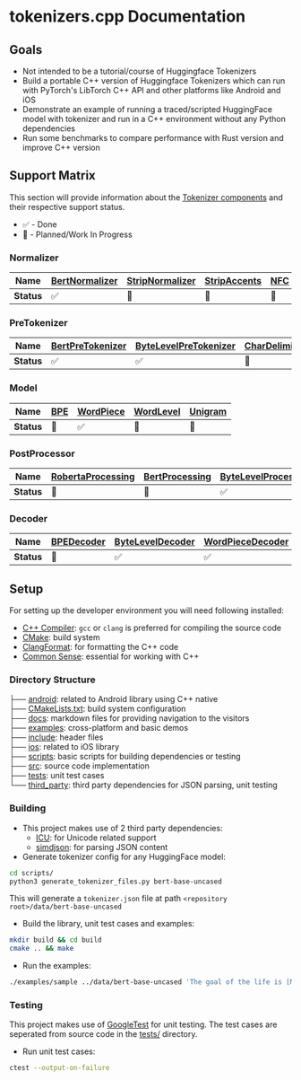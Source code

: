 # tokenizers.cpp Documentation

## Goals
- Not intended to be a tutorial/course of Huggingface Tokenizers
- Build a portable C++ version of Huggingface Tokenizers which can run with PyTorch's LibTorch 
C++ API and other platforms like Android and iOS
- Demonstrate an example of running a traced/scripted HuggingFace model with tokenizer and 
run in a C++ environment without any Python dependencies
- Run some benchmarks to compare performance with Rust version and improve C++ version

## Support Matrix
This section will provide information about the [Tokenizer components](https://huggingface.co/docs/tokenizers/components) and their respective support status.  
- ✅ - Done
- 🚧 - Planned/Work In Progress

### Normalizer
| **Name** | [BertNormalizer] | [StripNormalizer] | [StripAccents] | [NFC] | [NFD] | [NFKC] | [NFKD] | [SequenceNormalizer] | [Lowercase] | [Nmt] | [Precompiled] | [Replace] | [Prepend] | [ByteLevelNormalizer] | 
| - | - | - | - | - | - | - | - | - | - | - | - | - | - | - |
| **Status** | ✅ | 🚧 | 🚧 | 🚧 | ✅ | 🚧 | 🚧 | ✅ | 🚧 | 🚧 | 🚧 | ✅ | ✅ | 🚧 | 

### PreTokenizer
| **Name** | [BertPreTokenizer] | [ByteLevelPreTokenizer] | [CharDelimiterSplit] | [Metaspace] | [Whitespace] | [SequencePreTokenizer] | [Split] | [Punctuation] | [WhitespaceSplit] | [Digits] | [UnicodeScripts] |  
| - | - | - | - | - | - | - | - | - | - | - | - | 
| **Status** | ✅ | ✅ | 🚧 | 🚧 | 🚧 | ✅ | ✅ | 🚧 | 🚧 | 🚧 | 🚧 |

### Model
| **Name** | [BPE] | [WordPiece] | [WordLevel] | [Unigram] |
| - | - | - | - | - |
| **Status** | 🚧 | ✅ | 🚧 | 🚧 |

### PostProcessor
| **Name** | [RobertaProcessing] | [BertProcessing] | [ByteLevelProcessing] | [TemplateProcessing] | [SequenceProcessing] | 
| - | - | - | - | - | - |
| **Status** | 🚧 | 🚧 | ✅ | ✅ | ✅ |

### Decoder
| **Name** | [BPEDecoder] | [ByteLevelDecoder] | [WordPieceDecoder] | [MetaspaceDecoder] | [CTC] | [SequenceDecoder] | [ReplaceDecoder] | [Fuse] | [StripDecoder] | [ByteFallbackDecoder] |
| - | - | - | - | - | - | - | - | - | - | - |
| **Status** | 🚧 | ✅ | ✅ | 🚧 | 🚧 | ✅ | ✅ | ✅ | ✅ | ✅ |

<!-- Normalizers -->
[BertNormalizer]: https://github.com/huggingface/tokenizers/blob/main/tokenizers/src/normalizers/bert.rs
[StripNormalizer]: https://github.com/huggingface/tokenizers/blob/main/tokenizers/src/normalizers/strip.rs
[StripAccents]: https://github.com/huggingface/tokenizers/blob/main/tokenizers/src/normalizers/strip.rs
[NFC]: https://github.com/huggingface/tokenizers/blob/main/tokenizers/src/normalizers/unicode.rs
[NFD]: https://github.com/huggingface/tokenizers/blob/main/tokenizers/src/normalizers/unicode.rs
[NFKC]: https://github.com/huggingface/tokenizers/blob/main/tokenizers/src/normalizers/unicode.rs
[NFKD]: https://github.com/huggingface/tokenizers/blob/main/tokenizers/src/normalizers/unicode.rs
[SequenceNormalizer]: https://github.com/huggingface/tokenizers/blob/main/tokenizers/src/normalizers/utils.rs
[Lowercase]: https://github.com/huggingface/tokenizers/blob/main/tokenizers/src/normalizers/utils.rs
[Nmt]: https://github.com/huggingface/tokenizers/blob/main/tokenizers/src/normalizers/unicode.rs
[Precompiled]: https://github.com/huggingface/tokenizers/blob/main/tokenizers/src/normalizers/precompiled.rs
[Replace]: https://github.com/huggingface/tokenizers/blob/main/tokenizers/src/normalizers/replace.rs
[Prepend]: https://github.com/huggingface/tokenizers/blob/main/tokenizers/src/normalizers/prepend.rs
[ByteLevelNormalizer]: https://github.com/huggingface/tokenizers/blob/main/tokenizers/src/normalizers/byte_level.rs

<!-- PreTokenizers -->
[BertPreTokenizer]: https://github.com/huggingface/tokenizers/blob/main/tokenizers/src/pre_tokenizers/bert.rs
[ByteLevelPreTokenizer]: https://github.com/huggingface/tokenizers/blob/main/tokenizers/src/pre_tokenizers/byte_level.rs
[CharDelimiterSplit]: https://github.com/huggingface/tokenizers/blob/main/tokenizers/src/pre_tokenizers/delimiter.rs
[Metaspace]: https://github.com/huggingface/tokenizers/blob/main/tokenizers/src/pre_tokenizers/metaspace.rs
[Whitespace]: https://github.com/huggingface/tokenizers/blob/main/tokenizers/src/pre_tokenizers/whitespace.rs
[SequencePreTokenizer]: https://github.com/huggingface/tokenizers/blob/main/tokenizers/src/pre_tokenizers/sequence.rs
[Split]: https://github.com/huggingface/tokenizers/blob/main/tokenizers/src/pre_tokenizers/split.rs
[Punctuation]: https://github.com/huggingface/tokenizers/blob/main/tokenizers/src/pre_tokenizers/punctuation.rs
[WhitespaceSplit]: https://github.com/huggingface/tokenizers/blob/main/tokenizers/src/pre_tokenizers/whitespace.rs
[Digits]: https://github.com/huggingface/tokenizers/blob/main/tokenizers/src/pre_tokenizers/digits.rs
[UnicodeScripts]: https://github.com/huggingface/tokenizers/tree/main/tokenizers/src/pre_tokenizers/unicode_scripts

<!-- Model -->
[BPE]: https://github.com/huggingface/tokenizers/tree/main/tokenizers/src/models/bpe
[WordPiece]: https://github.com/huggingface/tokenizers/tree/main/tokenizers/src/models/wordpiece
[WordLevel]: https://github.com/huggingface/tokenizers/tree/main/tokenizers/src/models/wordlevel
[Unigram]: https://github.com/huggingface/tokenizers/tree/main/tokenizers/src/models/unigram

<!-- PostProcessors -->
[RobertaProcessing]: https://github.com/huggingface/tokenizers/blob/main/tokenizers/src/processors/roberta.rs
[BertProcessing]: https://github.com/huggingface/tokenizers/blob/main/tokenizers/src/processors/bert.rs
[ByteLevelProcessing]: https://github.com/huggingface/tokenizers/blob/main/tokenizers/src/pre_tokenizers/byte_level.rs
[TemplateProcessing]: https://github.com/huggingface/tokenizers/blob/main/tokenizers/src/processors/template.rs
[SequenceProcessing]: https://github.com/huggingface/tokenizers/blob/main/tokenizers/src/processors/sequence.rs

<!-- Decoders -->
[BPEDecoder]: https://github.com/huggingface/tokenizers/blob/main/tokenizers/src/decoders/bpe.rs
[ByteLevelDecoder]: https://github.com/huggingface/tokenizers/blob/main/tokenizers/src/pre_tokenizers/byte_level.rs
[WordPieceDecoder]: https://github.com/huggingface/tokenizers/blob/main/tokenizers/src/decoders/wordpiece.rs
[MetaspaceDecoder]: https://github.com/huggingface/tokenizers/blob/main/tokenizers/src/pre_tokenizers/metaspace.rs
[CTC]: https://github.com/huggingface/tokenizers/blob/main/tokenizers/src/decoders/ctc.rs
[SequenceDecoder]: https://github.com/huggingface/tokenizers/blob/main/tokenizers/src/decoders/sequence.rs
[ReplaceDecoder]: https://github.com/huggingface/tokenizers/blob/main/tokenizers/src/normalizers/replace.rs
[Fuse]: https://github.com/huggingface/tokenizers/blob/main/tokenizers/src/decoders/fuse.rs
[StripDecoder]: https://github.com/huggingface/tokenizers/blob/main/tokenizers/src/decoders/strip.rs
[ByteFallbackDecoder]: https://github.com/huggingface/tokenizers/blob/main/tokenizers/src/decoders/byte_fallback.rs

## Setup
For setting up the developer environment you will need following installed:
- [C++ Compiler](https://en.cppreference.com/w/cpp/compiler_support): `gcc` or `clang` is preferred for compiling the source code
- [CMake](https://cmake.org/): build system
- [ClangFormat](https://clang.llvm.org/docs/ClangFormat.html): for formatting the C++ code
- [Common Sense](https://en.wikipedia.org/wiki/Common_sense): essential for working with C++

### Directory Structure

├── [android](../android/): related to Android library using C++ native  
├── [CMakeLists.txt](../CMakeLists.txt): build system configuration  
├── [docs](../docs/): markdown files for providing navigation to the visitors  
├── [examples](../examples/): cross-platform and basic demos  
├── [include](../include/): header files  
├── [ios](../ios/): related to iOS library  
├── [scripts](../scripts/): basic scripts for building dependencies or testing  
├── [src](../src/): source code implementation  
├── [tests](../tests/): unit test cases  
└── [third_party](../third_party/): third party dependencies for JSON parsing, unit testing  

### Building
- This project makes use of 2 third party dependencies:
    - [ICU](https://unicode-org.github.io/icu/): for Unicode related support
    - [simdjson](https://github.com/simdjson/simdjson): for parsing JSON content
- Generate tokenizer config for any HuggingFace model:
```bash
cd scripts/
python3 generate_tokenizer_files.py bert-base-uncased
```
This will generate a `tokenizer.json` file at path `<repository root>/data/bert-base-uncased` 
- Build the library, unit test cases and examples:
```bash
mkdir build && cd build
cmake .. && make
```
- Run the examples:
```bash
./examples/sample ../data/bert-base-uncased 'The goal of the life is [MASK]'
```

### Testing
This project makes use of [GoogleTest](https://github.com/google/googletest) for unit testing. 
The test cases are seperated from source code in the [tests/](../tests/) directory.  
- Run unit test cases:
```bash
ctest --output-on-failure
```